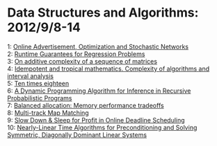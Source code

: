 # Data Structures and Algorithms: 2012/9/8-14  
1: [Online Advertisement, Optimization and Stochastic Networks](https://doi.org/10.48550/arXiv.1009.0870)  
2: [Runtime Guarantees for Regression Problems](https://doi.org/10.48550/arXiv.1110.1358)  
3: [On additive complexity of a sequence of matrices](https://doi.org/10.48550/arXiv.1209.1645)  
4: [Idempotent and tropical mathematics. Complexity of algorithms and  interval analysis](https://doi.org/10.48550/arXiv.1209.1721)  
5: [Ten times eighteen](https://doi.org/10.48550/arXiv.1209.1977)  
6: [A Dynamic Programming Algorithm for Inference in Recursive Probabilistic  Programs](https://doi.org/10.48550/arXiv.1206.3555)  
7: [Balanced allocation: Memory performance tradeoffs](https://doi.org/10.48550/arXiv.0901.1155)  
8: [Multi-track Map Matching](https://doi.org/10.48550/arXiv.1209.2759)  
9: [Slow Down & Sleep for Profit in Online Deadline Scheduling](https://doi.org/10.48550/arXiv.1209.2848)  
10: [Nearly-Linear Time Algorithms for Preconditioning and Solving Symmetric,  Diagonally Dominant Linear Systems](https://doi.org/10.48550/arXiv.cs/0607105)  